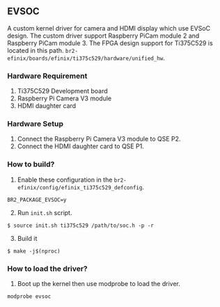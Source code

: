 ## EVSOC

A custom kernel driver for camera and HDMI display which use EVSoC design.
The custom driver support Raspberry PiCam module 2 and Raspberry PiCam module 3.
The FPGA design support for Ti375C529 is located in this path.
`br2-efinix/boards/efinix/ti375c529/hardware/unified_hw`.

### Hardware Requirement
1. Ti375C529 Development board
2. Raspberry Pi Camera V3 module
3. HDMI daughter card

### Hardware Setup
1. Connect the Raspberry Pi Camera V3 module to QSE P2.
2. Connect the HDMI daughter card to QSE P1.

### How to build?
1. Enable these configuration in the `br2-efinix/config/efinix_ti375c529_defconfig`.

```
BR2_PACKAGE_EVSOC=y
```

2. Run `init.sh` script.
```
$ source init.sh ti375c529 /path/to/soc.h -p -r
```

3. Build it
```
$ make -j$(nproc)
```

### How to load the driver?
1. Boot up the kernel then use modprobe to load the driver.

```
modprobe evsoc
```
